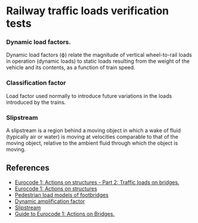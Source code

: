 # Railway traffic loads verification tests

### Dynamic load factors.
Dynamic load factors (ϕ) relate the magnitude of vertical wheel-to-rail loads in operation (dynamic loads) to static loads resulting from the weight of the vehicle and its contents, as a function of train speed.

### Classification factor
Load factor used normally to introduce future variations in the loads introduced by the trains.

### Slipstream
A slipstream is a region behind a moving object in which a wake of fluid (typically air or water) is moving at velocities comparable to that of the moving object, relative to the ambient fluid through which the object is moving.

## References

- [Eurocode 1: Actions on structures - Part 2: Traffic loads on bridges.](https://www.en.une.org/encuentra-tu-norma/busca-tu-norma/norma/?c=norma-une-en-1991-2-2019-n0061460)
- [Eurocode 1: Actions on structures](https://en.wikipedia.org/wiki/Eurocode_1:_Actions_on_structures)
- [Pedestrian load models of footbridges](https://www.researchgate.net/publication/317132258_Pedestrian_load_models_of_footbridges)
- [Dynamic amplification factor](https://en.wikipedia.org/wiki/Dynamic_amplification_factor)
- [Slipstream](https://en.wikipedia.org/wiki/Slipstream)
- [Guide to Eurocode 1: Actions on Bridges.](https://www.icevirtuallibrary.com/doi/pdf/10.1680/dgeab.31586.fm)
